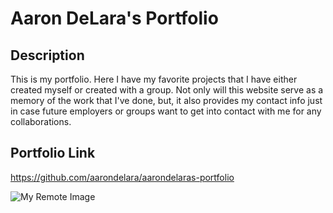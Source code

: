 # Aaron DeLara's Portfolio

## Description

This is my portfolio. Here I have my favorite projects that I have either created myself or created with a group. Not only will this website serve as a memory of the work that I've done, but, it also provides my contact info just in case future employers or groups want to get into contact with me for any collaborations.

## Portfolio Link 

https://github.com/aarondelara/aarondelaras-portfolio

![My Remote Image](../aarondelaras-portfolio/assets/images/portfolio.jpg)
